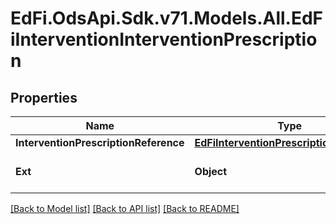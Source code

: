 # EdFi.OdsApi.Sdk.v71.Models.All.EdFiInterventionInterventionPrescription

## Properties

Name | Type | Description | Notes
------------ | ------------- | ------------- | -------------
**InterventionPrescriptionReference** | [**EdFiInterventionPrescriptionReference**](EdFiInterventionPrescriptionReference.md) |  | 
**Ext** | **Object** | Extensions to the InterventionInterventionPrescription entity. | [optional] 

[[Back to Model list]](../../README.md#documentation-for-models) [[Back to API list]](../../README.md#documentation-for-api-endpoints) [[Back to README]](../../README.md)

